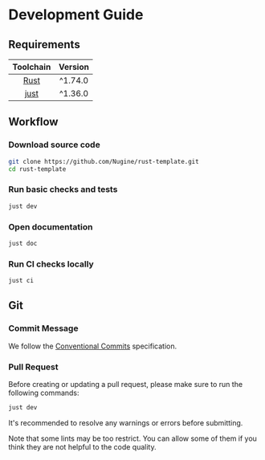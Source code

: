 # Development Guide

## Requirements

|               Toolchain               | Version |
| :-----------------------------------: | :-----: |
|      [Rust](https://rustup.rs/)       | ^1.74.0 |
| [just](https://github.com/casey/just) | ^1.36.0 |

## Workflow

### Download source code

```bash
git clone https://github.com/Nugine/rust-template.git
cd rust-template
```

### Run basic checks and tests

```bash
just dev
```

### Open documentation

```bash
just doc
```

### Run CI checks locally

```bash
just ci
```

## Git

### Commit Message

We follow the [Conventional Commits](https://www.conventionalcommits.org/en/v1.0.0/) specification.

### Pull Request

Before creating or updating a pull request, please make sure to run the following commands:

```bash
just dev
```

It's recommended to resolve any warnings or errors before submitting.

Note that some lints may be too restrict. You can allow some of them if you think they are not helpful to the code quality.
